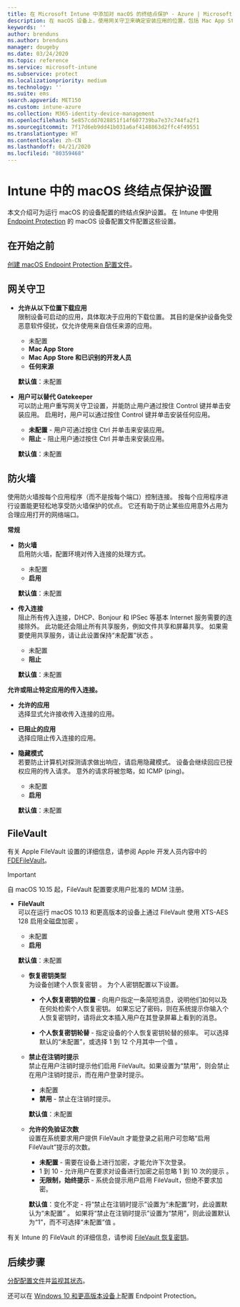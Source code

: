 ```yaml
---
title: 在 Microsoft Intune 中添加对 macOS 的终结点保护 - Azure | Microsoft Docs
description: 在 macOS 设备上，使用网关守卫来确定安装应用的位置，包括 Mac App Store。 此外，还可以使用 Microsoft Intune 启用或配置防火墙，以允许使用特定应用、阻止使用特定应用、使用隐藏模式，甚至阻止特定类型的传入连接。
keywords: ''
author: brenduns
ms.author: brenduns
manager: dougeby
ms.date: 03/24/2020
ms.topic: reference
ms.service: microsoft-intune
ms.subservice: protect
ms.localizationpriority: medium
ms.technology: ''
ms.suite: ems
search.appverid: MET150
ms.custom: intune-azure
ms.collection: M365-identity-device-management
ms.openlocfilehash: 5e857cdd7028851f14f607739ba7e37c744fa2f1
ms.sourcegitcommit: 7f17d6eb9dd41b031a6af4148863d2ffc4f49551
ms.translationtype: HT
ms.contentlocale: zh-CN
ms.lasthandoff: 04/21/2020
ms.locfileid: "80359468"
---
```

# <a name="macos-endpoint-protection-settings-in-intune"></a>Intune 中的 macOS 终结点保护设置  

本文介绍可为运行 macOS 的设备配置的终结点保护设置。 在 Intune 中使用 [Endpoint Protection](endpoint-protection-configure.md) 的 macOS 设备配置文件配置这些设置。  

## <a name="before-you-begin"></a>在开始之前

[创建 macOS Endpoint Protection 配置文件](endpoint-protection-configure.md)。

## <a name="gatekeeper"></a>网关守卫  

- **允许从以下位置下载应用**  
  限制设备可启动的应用，具体取决于应用的下载位置。 其目的是保护设备免受恶意软件侵扰，仅允许使用来自信任来源的应用。  

  - 未配置   
  - **Mac App Store**  
  - **Mac App Store 和已识别的开发人员**  
  - **任何来源**  

  **默认值**：未配置  

- **用户可以替代 Gatekeeper**  
  可以防止用户重写网关守卫设置，并能防止用户通过按住 Control 键并单击安装应用。 启用时，用户可以通过按住 Control 键并单击安装任何应用。  
 
  - **未配置** - 用户可通过按住 Ctrl 并单击来安装应用。  
  - **阻止** - 阻止用户通过按住 Ctrl 并单击来安装应用。  

  **默认值**：未配置  

## <a name="firewall"></a>防火墙  

使用防火墙按每个应用程序（而不是按每个端口）控制连接。 按每个应用程序进行设置能更轻松地享受防火墙保护的优点。 它还有助于防止某些应用意外占用为合理应用打开的网络端口。  

**常规**
- **防火墙**  
  启用防火墙，配置环境对传入连接的处理方式。  
  - 未配置   
  - **启用**  

  **默认值**：未配置  

- **传入连接**  
  阻止所有传入连接，DHCP、Bonjour 和 IPSec 等基本 Internet 服务需要的连接除外。 此功能还会阻止所有共享服务，例如文件共享和屏幕共享。 如果需要使用共享服务，请让此设置保持“未配置”状态  。  
  - 未配置   
  - **阻止**  

  **默认值**：未配置  

**允许或阻止特定应用的传入连接。**  

  - **允许的应用**  
    选择显式允许接收传入连接的应用。  

  - **已阻止的应用**  
    选择应阻止传入连接的应用。  

  - **隐藏模式**  
    若要防止计算机对探测请求做出响应，请启用隐藏模式。 设备会继续回应已授权应用的传入请求。 意外的请求将被忽略，如 ICMP (ping)。  
    - 未配置   
    - **启用**  

    **默认值**：未配置  

## <a name="filevault"></a>FileVault  
有关 Apple FileVault 设置的详细信息，请参阅 Apple 开发人员内容中的 [FDEFileVault](https://developer.apple.com/documentation/devicemanagement/fdefilevault)。 

> [!IMPORTANT]  
> 自 macOS 10.15 起，FileVault 配置要求用户批准的 MDM 注册。 

- **FileVault**  
  可以在运行 macOS 10.13 和更高版本的设备上通过 FileVault 使用 XTS-AES 128 启用全磁盘加密  。  
  - 未配置   
  - **启用**  

  **默认值**：未配置  

  - **恢复密钥类型**  
    为设备创建个人恢复密钥  。 为个人密钥配置以下设置。  

    - **个人恢复密钥的位置** - 向用户指定一条简短消息，说明他们如何以及在何处检索个人恢复密钥。 如果忘记了密码，则在系统提示你输入个人恢复密钥时，请将此文本插入用户在其登录屏幕上看到的消息。  

    - **个人恢复密钥轮替** - 指定设备的个人恢复密钥轮替的频率。 可以选择默认的“未配置”，或选择 1 到 12 个月其中一个值    。  

  - **禁止在注销时提示**  
    禁止在用户注销时提示他们启用 FileVault。如果设置为“禁用”，则会禁止在用户注销时提示，而在用户登录时提示。  
    - 未配置   
    - **禁用** - 禁止在注销时提示。

    **默认值**：未配置  

  - **允许的免验证次数**  
  设置在系统要求用户提供 FileVault 才能登录之前用户可忽略“启用 FileVault”提示的次数。 

    - **未配置** - 需要在设备上进行加密，才能允许下次登录。  
    - 1 到 10 - 允许用户在要求对设备进行加密之前忽略 1 到 10 次的提示   。  
    - **无限制，始终提示** - 系统会提示用户启用 FileVault，但绝不要求加密。  
 
    **默认值**：变化不定 - 将“禁止在注销时提示”设置为“未配置”时，此设置默认为“未配置”     。 如果将“禁止在注销时提示”设置为“禁用”，则此设置默认为“1”，而不可选择“未配置”值     。

有关 Intune 的 FileVault 的详细信息，请参阅 [FileVault 恢复密钥](encryption-monitor.md#filevault-recovery-keys)。

## <a name="next-steps"></a>后续步骤

[分配配置文件](../configuration/device-profile-assign.md)并[监视其状态](../configuration/device-profile-monitor.md)。

还可以在 [Windows 10 和更高版本设备](endpoint-protection-windows-10.md)上配置 Endpoint Protection。
